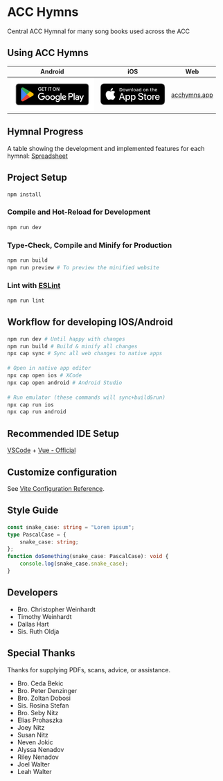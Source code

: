 # ACC Hymns

Central ACC Hymnal for many song books used across the ACC

## Using ACC Hymns
| Android | iOS | Web |
|:-:|:-:|:-:|
| [<img src="/public/assets/en_badge_web_generic.png" height="75"/>](https://play.google.com/store/apps/details?id=com.ChristopherW.acchmns) | [<img src="/public/assets/Appstore_badge.svg" height="50"/>](https://apps.apple.com/us/app/acc-hymns/id1634426405) | [acchymns.app](https://www.acchymns.app) |

## Hymnal Progress
A table showing the development and implemented features for each hymnal:
[Spreadsheet](https://docs.google.com/spreadsheets/d/1Wwl8wrOgCiCpcy21894W961yvckVhz6XwVcfSmaGW_E/edit?usp=sharing)

## Project Setup

```sh
npm install
```

### Compile and Hot-Reload for Development

```sh
npm run dev
```

### Type-Check, Compile and Minify for Production

```sh
npm run build
npm run preview # To preview the minified website
```

### Lint with [ESLint](https://eslint.org/)

```sh
npm run lint
```

## Workflow for developing IOS/Android

```sh
npm run dev # Until happy with changes
npm run build # Build & minify all changes
npx cap sync # Sync all web changes to native apps

# Open in native app editor
npx cap open ios # XCode
npx cap open android # Android Studio

# Run emulator (these commands will sync+build&run)
npx cap run ios
npx cap run android
```

## Recommended IDE Setup

[VSCode](https://code.visualstudio.com/) + [Vue - Official](https://marketplace.visualstudio.com/items?itemName=Vue.volar)

## Customize configuration

See [Vite Configuration Reference](https://vitejs.dev/config/).

## Style Guide

```ts
const snake_case: string = "Lorem ipsum";
type PascalCase = {
    snake_case: string;
};
function doSomething(snake_case: PascalCase): void {
    console.log(snake_case.snake_case);
}
```

## Developers

- Bro. Christopher Weinhardt
- Timothy Weinhardt
- Dallas Hart
- Sis. Ruth Oldja

## Special Thanks

Thanks for supplying PDFs, scans, advice, or assistance.

- Bro. Ceda Bekic
- Bro. Peter Denzinger
- Bro. Zoltan Dobosi
- Sis. Rosina Stefan
- Bro. Seby Nitz
- Elias Prohaszka
- Joey Nitz
- Susan Nitz
- Neven Jokic
- Alyssa Nenadov
- Riley Nenadov
- Joel Walter
- Leah Walter
